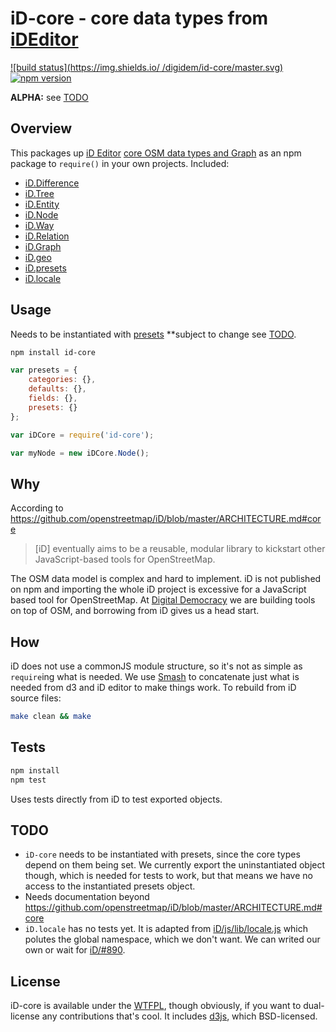 # iD-core - core data types from [iDEditor](https://github.com/openstreetmap/iD)

[![build status](https://img.shields.io/
/digidem/id-core/master.svg)](https://travis-ci.org/digidem/id-core)
[![npm version](https://img.shields.io/npm/v/id-core.svg)](https://www.npmjs.com/package/id-core)

**ALPHA:** see [TODO](#TODO)

## Overview

This packages up [iD Editor](https://github.com/openstreetmap/iD) [core OSM data types and Graph](https://github.com/openstreetmap/iD/blob/master/ARCHITECTURE.md#core) as an npm package to `require()` in your own projects. Included:

* [iD.Difference](https://github.com/openstreetmap/iD/blob/master/js/id/core/difference.js)
* [iD.Tree](https://github.com/openstreetmap/iD/blob/master/js/id/core/tree.js)
* [iD.Entity](https://github.com/openstreetmap/iD/blob/master/js/id/core/entity.js)
* [iD.Node](https://github.com/openstreetmap/iD/blob/master/js/id/core/node.js)
* [iD.Way](https://github.com/openstreetmap/iD/blob/master/js/id/core/way.js)
* [iD.Relation](https://github.com/openstreetmap/iD/blob/master/js/id/core/relation.js)
* [iD.Graph](https://github.com/openstreetmap/iD/blob/master/js/id/core/graph.js)
* [iD.geo](https://github.com/openstreetmap/iD/blob/master/js/id/geo.js)
* [iD.presets](https://github.com/openstreetmap/iD/blob/master/js/id/presets.js)
* [iD.locale](https://github.com/openstreetmap/iD/blob/master/js/lib/locale.js)

## Usage

Needs to be instantiated with [presets](https://github.com/openstreetmap/iD/tree/master/data/presets) **subject to change see [TODO](#TODO).


```sh
npm install id-core
```

```js
var presets = {
    categories: {},
    defaults: {},
    fields: {},
    presets: {}
};

var iDCore = require('id-core');

var myNode = new iDCore.Node();
```

## Why

According to https://github.com/openstreetmap/iD/blob/master/ARCHITECTURE.md#core

> [iD] eventually aims to be a reusable, modular library to kickstart other
> JavaScript-based tools for OpenStreetMap.

The OSM data model is complex and hard to implement. iD is not published on npm and importing the whole iD project is excessive for a JavaScript based tool for OpenStreetMap. At [Digital Democracy](http://www.digital-democracy.org/) we are building tools on top of OSM, and borrowing from iD gives us a head start.

## How

iD does not use a commonJS module structure, so it's not as simple as `require`ing what is needed. We use [Smash](https://github.com/mbostock/smash) to concatenate just what is needed from d3 and iD editor to make things work. To rebuild from iD source files:

```sh
make clean && make
```

## Tests

```sh
npm install
npm test
```

Uses tests directly from iD to test exported objects.

## TODO

* `iD-core` needs to be instantiated with presets, since the core types depend on them being set. We currently export the uninstantiated object though, which is needed for tests to work, but that means we have no access to the instantiated presets object.
* Needs documentation beyond https://github.com/openstreetmap/iD/blob/master/ARCHITECTURE.md#core
* `iD.locale` has no tests yet. It is adapted from [iD/js/lib/locale.js](https://github.com/openstreetmap/iD/blob/master/js/lib/locale.js) which polutes the global namespace, which we don't want. We can writed our own or wait for [iD/#890](https://github.com/openstreetmap/iD/issues/890).

## License

iD-core is available under the [WTFPL](http://sam.zoy.org/wtfpl/), though obviously,
if you want to dual-license any contributions that's cool.
It includes [d3js](http://d3js.org/), which BSD-licensed.
